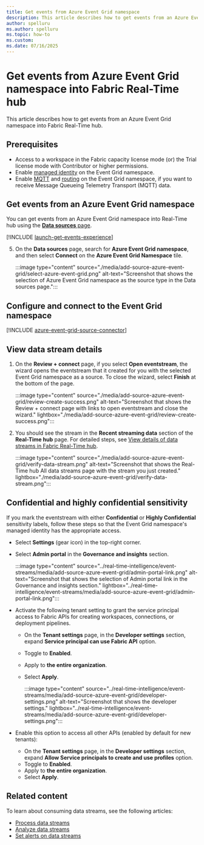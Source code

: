 ```yaml
---
title: Get events from Azure Event Grid namespace
description: This article describes how to get events from an Azure Event Grid namespace into Fabric Real-Time hub. 
author: spelluru
ms.author: spelluru
ms.topic: how-to
ms.custom:
ms.date: 07/16/2025
---
```


# Get events from Azure Event Grid namespace into Fabric Real-Time hub
This article describes how to get events from an Azure Event Grid namespace into Fabric Real-Time hub.

## Prerequisites

- Access to a workspace in the Fabric capacity license mode (or) the Trial license mode with Contributor or higher permissions. 
- Enable [managed identity](/azure/event-grid/event-grid-namespace-managed-identity) on the Event Grid namespace. 
- Enable [MQTT](/azure/event-grid/mqtt-publish-and-subscribe-portal) and [routing](/azure/event-grid/mqtt-routing) on the Event Grid namespace, if you want to receive Message Queueing Telemetry Transport (MQTT) data.  


## Get events from an Azure Event Grid namespace
You can get events from an Azure Event Grid namespace into Real-Time hub using the [**Data sources** page](#data-sources-page).

[!INCLUDE [launch-get-events-experience](./includes/launch-get-events-experience.md)]

5. On the **Data sources** page, search for **Azure Event Grid namespace**, and then select **Connect** on the **Azure Event Grid Namespace** tile. 

    :::image type="content" source="./media/add-source-azure-event-grid/select-azure-event-grid.png" alt-text="Screenshot that shows the selection of Azure Event Grid namespace as the source type in the Data sources page.":::

## Configure and connect to the Event Grid namespace
[!INCLUDE [azure-event-grid-source-connector](../real-time-intelligence/event-streams/includes/azure-event-grid-source-connector.md)]

## View data stream details
1. On the **Review + connect** page, if you select **Open eventstream**, the wizard opens the eventstream that it created for you with the selected Event Grid namespace as a source. To close the wizard, select **Finish** at the bottom of the page.

    :::image type="content" source="./media/add-source-azure-event-grid/review-create-success.png" alt-text="Screenshot that shows the Review + connect page with links to open eventstream and close the wizard." lightbox="./media/add-source-azure-event-grid/review-create-success.png":::
2. You should see the stream in the **Recent streaming data** section of the **Real-Time hub** page. For detailed steps, see [View details of data streams in Fabric Real-Time hub](view-data-stream-details.md).

    :::image type="content" source="./media/add-source-azure-event-grid/verify-data-stream.png" alt-text="Screenshot that shows the Real-Time hub All data streams page with the stream you just created." lightbox="./media/add-source-azure-event-grid/verify-data-stream.png":::

## Confidential and highly confidential sensitivity

If you mark the eventstream with either **Confidential** or **Highly Confidential** sensitivity labels, follow these steps so that the Event Grid namespace's managed identity has the appropriate access. 

- Select **Settings** (gear icon) in the top-right corner.
- Select **Admin portal** in the **Governance and insights** section. 

    :::image type="content" source="../real-time-intelligence/event-streams/media/add-source-azure-event-grid/admin-portal-link.png" alt-text="Screenshot that shows the selection of Admin portal link in the Governance and insights section." lightbox="../real-time-intelligence/event-streams/media/add-source-azure-event-grid/admin-portal-link.png":::        

- Activate the following tenant setting to grant the service principal access to Fabric APIs for creating workspaces, connections, or deployment pipelines.
    - On the **Tenant settings** page, in the **Developer settings** section, expand **Service principal can use Fabric API** option.
    - Toggle to **Enabled**.
    - Apply to **the entire organization**.
    - Select **Apply**.
    
        :::image type="content" source="../real-time-intelligence/event-streams/media/add-source-azure-event-grid/developer-settings.png" alt-text="Screenshot that shows the developer settings." lightbox="../real-time-intelligence/event-streams/media/add-source-azure-event-grid/developer-settings.png":::              
- Enable this option to access all other APIs (enabled by default for new tenants):
    - On the **Tenant settings** page, in the **Developer settings** section, expand **Allow Service principals to create and use profiles** option.
    - Toggle to **Enabled**.
    - Apply to **the entire organization**.
    - Select **Apply**.

## Related content

To learn about consuming data streams, see the following articles:

- [Process data streams](process-data-streams-using-transformations.md)
- [Analyze data streams](analyze-data-streams-using-kql-table-queries.md)
- [Set alerts on data streams](set-alerts-data-streams.md)
